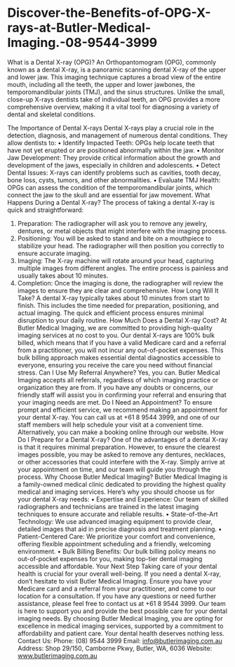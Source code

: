 # Discover-the-Benefits-of-OPG-X-rays-at-Butler-Medical-Imaging.-08-9544-3999
What is a Dental X-ray (OPG)?
An Orthopantomogram (OPG), commonly known as a dental X-ray, is a panoramic scanning dental X-ray of the upper and lower jaw. This imaging technique captures a broad view of the entire mouth, including all the teeth, the upper and lower jawbones, the temporomandibular joints (TMJ), and the sinus structures. Unlike the small, close-up X-rays dentists take of individual teeth, an OPG provides a more comprehensive overview, making it a vital tool for diagnosing a variety of dental and skeletal conditions.

The Importance of Dental X-rays
Dental X-rays play a crucial role in the detection, diagnosis, and management of numerous dental conditions. They allow dentists to:
•	Identify Impacted Teeth: OPGs help locate teeth that have not yet erupted or are positioned abnormally within the jaw.
•	Monitor Jaw Development: They provide critical information about the growth and development of the jaws, especially in children and adolescents.
•	Detect Dental Issues: X-rays can identify problems such as cavities, tooth decay, bone loss, cysts, tumors, and other abnormalities.
•	Evaluate TMJ Health: OPGs can assess the condition of the temporomandibular joints, which connect the jaw to the skull and are essential for jaw movement.
What Happens During a Dental X-ray?
The process of taking a dental X-ray is quick and straightforward:
1.	Preparation: The radiographer will ask you to remove any jewelry, dentures, or metal objects that might interfere with the imaging process.
2.	Positioning: You will be asked to stand and bite on a mouthpiece to stabilize your head. The radiographer will then position you correctly to ensure accurate imaging.
3.	Imaging: The X-ray machine will rotate around your head, capturing multiple images from different angles. The entire process is painless and usually takes about 10 minutes.
4.	Completion: Once the imaging is done, the radiographer will review the images to ensure they are clear and comprehensive.
How Long Will It Take?
A dental X-ray typically takes about 10 minutes from start to finish. This includes the time needed for preparation, positioning, and actual imaging. The quick and efficient process ensures minimal disruption to your daily routine.
How Much Does a Dental X-ray Cost?
At Butler Medical Imaging, we are committed to providing high-quality imaging services at no cost to you. Our dental X-rays are 100% bulk billed, which means that if you have a valid Medicare card and a referral from a practitioner, you will not incur any out-of-pocket expenses. This bulk billing approach makes essential dental diagnostics accessible to everyone, ensuring you receive the care you need without financial stress.
Can I Use My Referral Anywhere?
Yes, you can. Butler Medical Imaging accepts all referrals, regardless of which imaging practice or organization they are from. If you have any doubts or concerns, our friendly staff will assist you in confirming your referral and ensuring that your imaging needs are met.
Do I Need an Appointment?
To ensure prompt and efficient service, we recommend making an appointment for your dental X-ray. You can call us at +61 8 9544 3999, and one of our staff members will help schedule your visit at a convenient time. Alternatively, you can make a booking online through our website.
How Do I Prepare for a Dental X-ray?
One of the advantages of a dental X-ray is that it requires minimal preparation. However, to ensure the clearest images possible, you may be asked to remove any dentures, necklaces, or other accessories that could interfere with the X-ray. Simply arrive at your appointment on time, and our team will guide you through the process.
Why Choose Butler Medical Imaging?
Butler Medical Imaging is a family-owned medical clinic dedicated to providing the highest quality medical and imaging services. Here’s why you should choose us for your dental X-ray needs:
•	Expertise and Experience: Our team of skilled radiographers and technicians are trained in the latest imaging techniques to ensure accurate and reliable results.
•	State-of-the-Art Technology: We use advanced imaging equipment to provide clear, detailed images that aid in precise diagnosis and treatment planning.
•	Patient-Centered Care: We prioritize your comfort and convenience, offering flexible appointment scheduling and a friendly, welcoming environment.
•	Bulk Billing Benefits: Our bulk billing policy means no out-of-pocket expenses for you, making top-tier dental imaging accessible and affordable.
Your Next Step
Taking care of your dental health is crucial for your overall well-being. If you need a dental X-ray, don’t hesitate to visit Butler Medical Imaging. Ensure you have your Medicare card and a referral from your practitioner, and come to our location for a consultation. If you have any questions or need further assistance, please feel free to contact us at +61 8 9544 3999. Our team is here to support you and provide the best possible care for your dental imaging needs.
By choosing Butler Medical Imaging, you are opting for excellence in medical imaging services, supported by a commitment to affordability and patient care. Your dental health deserves nothing less.
Contact Us:
Phone: (08) 9544 3999
Email: info@butlerimaging.com.au
Address: Shop 29/150, Camborne Pkwy, Butler, WA, 6036
Website: www.butlerimaging.com.au
